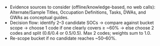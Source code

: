 * Evidence sources to consider (offline/knowledge-based, no web calls): Alternate/Sample Titles, Occupation Definitions, Tasks, DWAs, and GWAs as conceptual guides.
* Decision flow: identify 2–3 candidate SOCs → compare against bucket scope → choose 1 code if one clearly covers ≥ ~60% → else choose 2 codes and split (0.6/0.4 or 0.5/0.5). Max 2 codes; weights sum to 1.0.
* Re-scope bucket if no candidate reaches ~50–60%.

